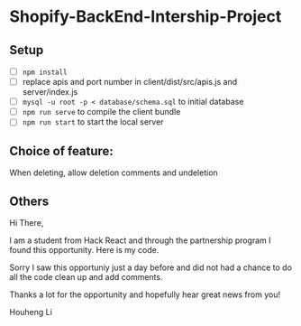 # Shopify-BackEnd-Intership-Project

## Setup

- [ ] `npm install`
- [ ] replace apis and port number in client/dist/src/apis.js and server/index.js
- [ ] `mysql -u root -p < database/schema.sql` to initial database
- [ ] `npm run serve` to compile the client bundle
- [ ] `npm run start` to start the local server

## Choice of feature:
When deleting, allow deletion comments and undeletion

## Others
Hi There, 

I am a student from Hack React and through the partnership program I found this opportunity. Here is my code.

Sorry I saw this opportuniy just a day before and did not had a chance to do all the code clean up and add comments.

Thanks a lot for the opportunity and hopefully hear great news from you!

Houheng Li
